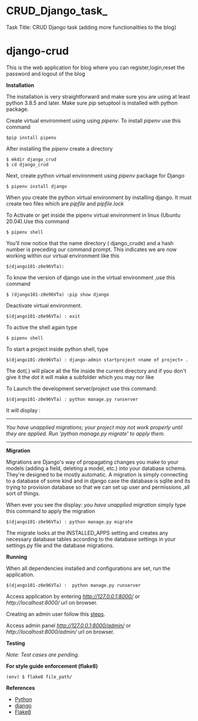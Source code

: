 # CRUD_Django_task_
Task Title: CRUD Django task (adding more functionalities to the blog)


# django-crud

This is the web application for blog where you can register,login,reset the password and logout of the blog 

**Installation**

The installation is very straightforward and make sure you are using at least python 3.8.5 and later.
Make sure *pip* setuptool is installed with python package.

Create virtual environment using using *pipenv*. To install  *pipenv*  use this command 

```
$pip install pipenv

```

After installing the *pipenv* create a directory   

```
$ mkdir django_crud
$ cd django_crud

```
Next, create python virtual environment using *pipenv* package for Django 
```
$ pipenv install django
```
When you create the python virtual environment by installing django. It must create two files which are *pipfile* and   *pipfile.lock* 



To Activate or get inside the pipenv  virtual environment in linux (Ubuntu 20.04).Use this command

```
$ pipenv shell
```

You’ll now notice that the name directory ( django_crude)  and a hash number is preceding our command prompt. This indicates we are now working within our virtual environment like this 

```
$(django101-z0e96VTa):
```

To know the version of django use in the virtual environment ,use this command 

```
$ (django101-z0e96VTa) :pip show django 
```

Deactivate virtual environment.
```
$(django101-z0e96VTa) : exit
```

To active the shell again type 

```
$ pipenv shell
```
To start a project inside python shell, type 

```
$(django101-z0e96VTa) : django-admin startproject <name of project> .

```
The dot(.) will place all the file inside the current directory and if you don't give it the dot it will make a subfolder which you may nor like 


To  Launch the development server/project use this command:

```
$(django101-z0e96VTa) : python manage.py runserver
```

It will display :

***
*You have unapplied migrations; 
your project may not work properly until they are applied. 
Run 'python manage.py migrate' to apply them.*
***


**Migration** 

Migrations are Django's way of propagating changes you make to your models (adding a field, deleting a model, etc.) into your database schema. They're designed to be mostly automatic.
A migration is simply connecting to a database of some kind and in django case the database is sqlite and its trying to provision database so that we can set up user and permissions ,all sort of things.

When ever you see the display: *you have unapplied migration* simply  type this command to apply the migration 

```
$(django101-z0e96VTa) : python manage.py migrate
```


The migrate looks at the INSTALLED_APPS setting and creates any necessary database tables according to the database settings in your settings.py file and the database migrations.


**Running**

When all dependencies installed and configurations are set, run the application.

```
$(django101-z0e96VTa) :  python manage.py runserver
```

Access application by entering *http://127.0.0.1:8000/* or *http://localhost:8000/* url on browser.

Creating an admin user follow this [steps](https://docs.djangoproject.com/en/2.1/intro/tutorial02/#creating-an-admin-user). 

Access admin panel *http://127.0.0.1:8000/admin/* or *http://localhost:8000/admin/* url on browser.


**Testing**

*Note: Test cases are pending.*

**For style guide enforcement (flake8)**

```
(env) $ flake8 file_path/
```

**References**

* [Python](https://www.python.org)
* [django](https://www.djangoproject.com/)
* [Flake8](http://flake8.pycqa.org)
